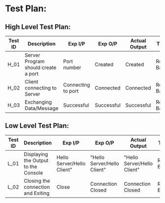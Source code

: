 # Test Plan:
## High Level Test Plan:
|Test ID|Description|Exp I/P |Exp O/P |Actual Output|Type Of Test|
|-------|-----------|-------|-----------|-------|-----------|
|H_01|Server Program should create a port| Port number| Created|Created|Requirements Based|
|H_02|Client connecting to Server | Connecting to port| Connected|Connected| Requirements Based|
|H_03|Exchanging Data/Message | Successful |Successful|Successful| Requirements Based|

## Low Level Test Plan:
|Test ID|Description|Exp I/P |Exp O/P |Actual Output|Type Of Test|
|-------|-----------|-------|-----------|-------|-----------|
|L_01|Displaying the Output to the Console| Hello Server/Hello Client"|"Hello Server/Hello Client"|"Hello Server/Hello Client"| Requirements Based|
|L_02|Closing the connection and Exiting| Close|Connection Closed| Connection Closed| Reqirements Based|  
